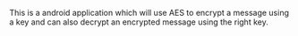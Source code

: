 This is a android application which will use AES to encrypt a message using a key and can also decrypt an encrypted message using the right key.
